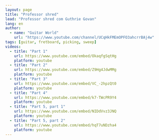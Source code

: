 ```yaml
---
layout: page
title: "Professor shred"
lead: "Professor shred com Guthrie Govan"
lang: en
author:
  - name: "Guitar World"
    url: "https://www.youtube.com/channel/UCqHkFMEmOPFO3ahcrrBAj4w"
tags: [guitar, fretboard, picking, sweep]
videos:
  - title: "Part 1"
    url: https://www.youtube.com/embed/OkaqfgSqtHg
    platform: youtube
  - title: "Part 2"
    url: https://www.youtube.com/embed/Z9Hg4JdwMMg
    platform: youtube
  - title: "Part 3"
    url: https://www.youtube.com/embed/VC_-2hpzQt0
    platform: youtube
  - title: "Part 4"
    url: https://www.youtube.com/embed/k7-TWcPR9Y4
    platform: youtube
  - title: "Part 5, part 1"
    url: https://www.youtube.com/embed/NIDdVvz3JNQ
    platform: youtube
  - title: "Part 5, part 2"
    url: https://www.youtube.com/embed/hqT7uNDzha4
    platform: youtube
---
```

